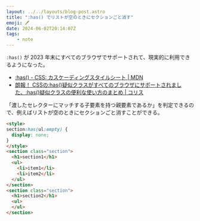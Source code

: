 ```yaml
---
layout: ../../layouts/blog-post.astro
title: ":has() でリストが空のときにセクションごと消す"
emoji: 🖊
date: 2024-06-02T20:14:07Z
tags:
    - note
---
```


`:has()` が 2023 年末にすべてのブラウザでサポートされて、現実的に利用できるようになった。

- [:has() - CSS: カスケーディングスタイルシート | MDN](https://developer.mozilla.org/ja/docs/Web/CSS/:has)
- [朗報！ CSSの:has()疑似クラスがすべてのブラウザにサポートされました、:has()疑似クラスの便利な使い方のまとめ | コリス](https://coliss.com/articles/build-websites/operation/css/css-has-pseudo-class.html)

「渡したセレクターにマッチする子要素を持つ親要素であるか」を判定できるので、例えばリストが空のときにセクションごと消すことができる。

```html
<style>
section:has(ul:empty) {
  display: none;
}
</style>
<section class="section">
  <h1>section1</h1>
  <ul>
    <li>item1</li>
    <li>item2</li>
  </ul>
</section>
<section class="section">
  <h1>section2</h1>
  <ul>
  </ul>
</section>
```
